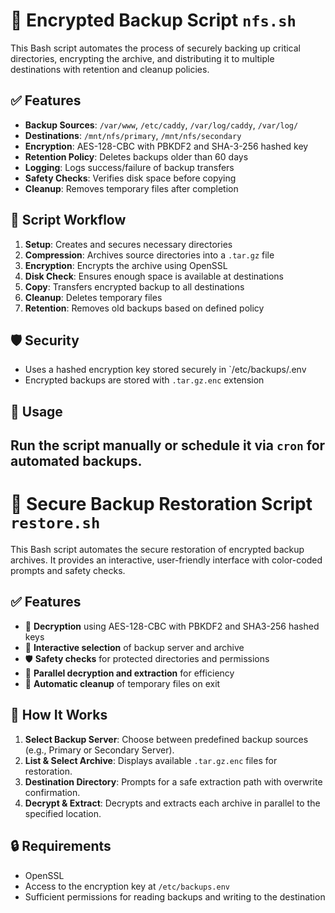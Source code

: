 # 🔐 Encrypted Backup Script `nfs.sh`

This Bash script automates the process of securely backing up critical directories, encrypting the archive, and distributing it to multiple destinations with retention and cleanup policies.

## ✅ Features

- **Backup Sources**: `/var/www`, `/etc/caddy`, `/var/log/caddy`, `/var/log/`
- **Destinations**: `/mnt/nfs/primary`, `/mnt/nfs/secondary`
- **Encryption**: AES-128-CBC with PBKDF2 and SHA-3-256 hashed key
- **Retention Policy**: Deletes backups older than 60 days
- **Logging**: Logs success/failure of backup transfers
- **Safety Checks**: Verifies disk space before copying
- **Cleanup**: Removes temporary files after completion

## 🧩 Script Workflow

1. **Setup**: Creates and secures necessary directories
2. **Compression**: Archives source directories into a `.tar.gz` file
3. **Encryption**: Encrypts the archive using OpenSSL
4. **Disk Check**: Ensures enough space is available at destinations
5. **Copy**: Transfers encrypted backup to all destinations
6. **Cleanup**: Deletes temporary files
7. **Retention**: Removes old backups based on defined policy

## 🛡️ Security

- Uses a hashed encryption key stored securely in `/etc/backups/.env
- Encrypted backups are stored with `.tar.gz.enc` extension

## 📌 Usage

Run the script manually or schedule it via `cron` for automated backups.
----------------------------------------------------------------------------
# 🔄 Secure Backup Restoration Script `restore.sh`

This Bash script automates the secure restoration of encrypted backup archives. It provides an interactive, user-friendly interface with color-coded prompts and safety checks.

## ✅ Features
- 🔐 **Decryption** using AES-128-CBC with PBKDF2 and SHA3-256 hashed keys
- 📁 **Interactive selection** of backup server and archive
- 🛡️ **Safety checks** for protected directories and permissions
- 🧵 **Parallel decryption and extraction** for efficiency
- 🧹 **Automatic cleanup** of temporary files on exit

## 🧰 How It Works
1. **Select Backup Server**: Choose between predefined backup sources (e.g., Primary or Secondary Server).
2. **List & Select Archive**: Displays available `.tar.gz.enc` files for restoration.
3. **Destination Directory**: Prompts for a safe extraction path with overwrite confirmation.
4. **Decrypt & Extract**: Decrypts and extracts each archive in parallel to the specified location.

## 🔒 Requirements
- OpenSSL
- Access to the encryption key at `/etc/backups.env`
- Sufficient permissions for reading backups and writing to the destination
